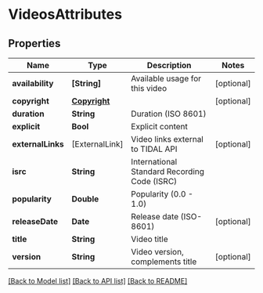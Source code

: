 # VideosAttributes

## Properties
Name | Type | Description | Notes
------------ | ------------- | ------------- | -------------
**availability** | **[String]** | Available usage for this video | [optional] 
**copyright** | [**Copyright**](Copyright.md) |  | [optional] 
**duration** | **String** | Duration (ISO 8601) | 
**explicit** | **Bool** | Explicit content | 
**externalLinks** | [ExternalLink] | Video links external to TIDAL API | [optional] 
**isrc** | **String** | International Standard Recording Code (ISRC) | 
**popularity** | **Double** | Popularity (0.0 - 1.0) | 
**releaseDate** | **Date** | Release date (ISO-8601) | [optional] 
**title** | **String** | Video title | 
**version** | **String** | Video version, complements title | [optional] 

[[Back to Model list]](../README.md#documentation-for-models) [[Back to API list]](../README.md#documentation-for-api-endpoints) [[Back to README]](../README.md)


